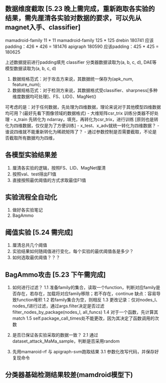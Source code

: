 ## 数据维度截取    [5.23 晚上需完成，重新跑取各实验的结果，需先厘清各实验对数据的要求，可以先从magnet入手、classifier]
mamadroid-family 11 * 11
mamadroid-family 125 * 125
drebin 180741    应该padding：426 * 426 = 181476
apigraph 180590   应该padding：425 * 425 = 180625

上述数据提前进行padding填充
classifier 分类器数据读取为(a, b, c, d), DAE等模型数据读取为(a, b, c, d)

1. 数据规格范式：对于攻击方来说，其数据统一保存为(apk_num, feature_num);
2. 数据规格范式：对于检测方来说，其数据格式受classifier、sharpness[多种维度数据均可处理]、FS、LID()、MagNet()

可考虑的是：对于任何数据，先处理为四维数据，理论来说对于其他模型四维数据均可用？(最好先看下图像领域的数据格式)
    - 大维矩阵csr_trix 训练分类器不好处理
    - x_train 先转化为 ndarray，填充，再转化为csr_trix，进行训练  [原则也是转化为四维数据，仅仅是为了方便训练]
    - x_test、x_adv就统一转化为四维数据？
    - 谁说四维就不能重新转化为稀疏矩阵了？
    - 通过参数控制是否需要截取，不论是否截取所有数据均为四维，


## 各模型实验结果差
1. 厘清各实验的逻辑，按照FS、LID、MagNet厘清
2. 按照val、test得出F1值
3. 直接按照最优阈值的方式求取最佳F1值

## 实验流程全自动化
1. 做好各实验笔记
2. BagAmmo

## 阈值实验   [5.24 需完成]
1. 厘清总共几个阈值
2. 实验结果如何随阈值进行变化，每个实验的最优阈值各是多少？
3. 如何选取最优阈值？？？

## BagAmmo攻击   [5.23 下午需完成]
1. 如何进行过滤？
    1.1 准备family的集合，读取一个function，判断对应family是否存在，若存在，加载将对应family移除；若不存在，continue  缺点：容易导致function堆积
    1.2 若family集合为空，则相反
    1.3 更改记录：仅对nodes_l、nodes_f进行过滤，通过args.filter决定是否过滤   filter_nodes_by_package(nodes_l, all_funcs)
    1.4 对于一个函数，先计算其match
    1.5 self.package_call_times处不能更改，因为其决定了函数调用的次数

2. 是否已保证各实验采取的数据一致？
    2.1 通过dataset_attack_MaMa_sample，判断是否采用random

3. 先用mamaroid-rf 与 apigraph-svm跑取结果
    3.1 参数化改写代码，并保存好复现命令


## 分类器基础检测结果较差(mamdroid模型下)